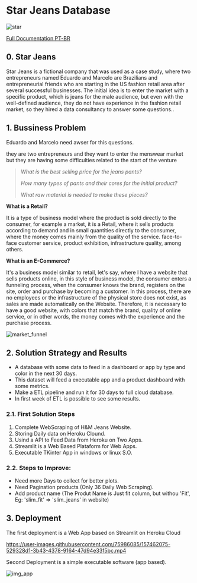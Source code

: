 # Star Jeans Database

![star](https://user-images.githubusercontent.com/75986085/157313911-2b5306f4-4ab2-4542-b755-7bb655baa186.png)

<a href='https://github.com/xGabrielR/Star-Jeans-Database/blob/main/notebooks/h%26m_webscraping.ipynb'>Full Documentation PT-BR</a>



<h2>0. Star Jeans</h2>
<p>Star Jeans is a fictional company that was used as a case study, where two entrepreneurs named Eduardo and Marcelo are Brazilians and entrepreneurial friends who are starting in the US fashion retail area after several successful businesses. The initial idea is to enter the market with a specific product, which is jeans for the male audience, but even with the well-defined audience, they do not have experience in the fashion retail market, so they hired a data consultancy to answer some questions..</p>

<h2>1. Bussiness Problem</h2>
<p>Eduardo and Marcelo need awser for this questions.</p>
<p>they are two entrepreneurs and they want to enter the menswear market but they are having some difficulties related to the start of the venture</p>

> *What is the best selling price for the jeans pants?*
> 
> *How many types of pants and their cores for the initial product?*
> 
> *What raw material is needed to make these pieces?*

<p><strong>What is a Retail?</strong></p>
<p>It is a type of business model where the product is sold directly to the consumer, for example a market, it is a Retail, where it sells products according to demand and in small quantities directly to the consumer, where the money comes mainly from the quality of the service. face-to-face customer service, product exhibition, infrastructure quality, among others.</p>

<p><strong>What is an E-Commerce?</strong></p>
<p>It's a business model similar to retail, let's say, where I have a website that sells products online, in this style of business model, the consumer enters a funneling process, when the consumer knows the brand, registers on the site, order and purchase by becoming a customer. In this process, there are no employees or the infrastructure of the physical store does not exist, as sales are made automatically on the Website. Therefore, it is necessary to have a good website, with colors that match the brand, quality of online service, or in other words, the money comes with the experience and the purchase process.</p>

![market_funnel](https://user-images.githubusercontent.com/75986085/157315368-8861c694-4634-4312-b079-f9489cb28130.jpg)

<h2>2. Solution Strategy and Results</h2>
<ul>
  <li>A database with some data to feed in a dashboard or app by type and color in the next 30 days.</li>
  <li>This dataset will feed a executable app and a product dashboard with some metrics.</li>
  <li>Make a ETL pipeline and run it for 30 days to full cloud database.</li>
  <li>In first week of ETL is possible to see some results.</li>
</ul>

<h3>2.1. First Solution Steps</h3>
<ol>
  <li>Complete WebScraping of H&M Jeans Website.</li>
  <li>Storing Daily data on Heroku Clound.</li>
  <li>Usind a API to Feed Data from Heroku on Two Apps.</li>
  <li>Streamlit is a Web Based Plataform for Web Apps.</li>
  <li>Executable TKinter App in windows or linux S.O.</li>
</ol>

<h3>2.2. Steps to Improve:</h3>
<ul>
  <li>Need more Days to collect for better plots.</li>
  <li>Need Pagination products (Only 36 Daily Web Scraping).</li>
  <li>Add product name (The Produt Name is Just fit column, but withou 'Fit', Eg: 'slim_fit' => 'slim_jeans' in website)</li>
</ul>

<h2>3. Deployment</h2>

<p>The first deployment is a Web App based on Streamlit on Heroku Cloud</p>

https://user-images.githubusercontent.com/75986085/157462075-529328d1-3b43-4378-9164-47d94e33f5bc.mp4

<p>Second Deployment is a simple executable software (app based).</p>

![img_app](https://user-images.githubusercontent.com/75986085/157460350-7a2ddd17-0428-4c33-950e-8dc4476b1a9d.png)

